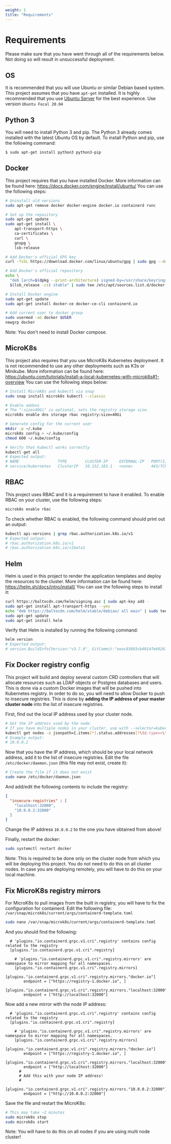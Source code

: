 ```yaml
---
weight: 1
title: "Requirements"
---
```


# Requirements

Please make sure that you have went through all of the requirements below. Not doing so will result in unsuccessful deployment.

## OS

It is recommended that you will use Ubuntu or similar Debian based system. This project assumes that you have `apt-get` installed. It is highly recommended that you use [Ubuntu Server](https://ubuntu.com/download/server) for the best experience. Use version `Ubuntu Focal 20.04`

## Python 3

You will need to install Python 3 and pip. The Python 3 already comes installed with the latest Ubuntu OS by default. To install Python and pip, use the following command:

```bash
$ sudo apt-get install python3 python3-pip
```

## Docker

This project requires that you have installed Docker. More information can be found here: https://docs.docker.com/engine/install/ubuntu/ You can use the following steps:

```bash
# Uninstall old versions
sudo apt-get remove docker docker-engine docker.io containerd runc

# Set up the repository
sudo apt-get update
sudo apt-get install \
    apt-transport-https \
    ca-certificates \
    curl \
    gnupg \
    lsb-release

# Add Docker's official GPG key
curl -fsSL https://download.docker.com/linux/ubuntu/gpg | sudo gpg --dearmor -o /usr/share/keyrings/docker-archive-keyring.gpg

# Add Docker's official repository
echo \
  "deb [arch=$(dpkg --print-architecture) signed-by=/usr/share/keyrings/docker-archive-keyring.gpg] https://download.docker.com/linux/ubuntu \
  $(lsb_release -cs) stable" | sudo tee /etc/apt/sources.list.d/docker.list > /dev/null

# Install Docker engine
sudo apt-get update
sudo apt-get install docker-ce docker-ce-cli containerd.io

# Add current user to docker group
sudo usermod -aG docker $USER
newgrp docker
```

Note: You don't need to install Docker compose.

## MicroK8s

This project also requires that you use MicroK8s Kubernetes deployment. It is not recommended to use any other deployments such as K3s or Minikube. More information can be found here: https://ubuntu.com/tutorials/install-a-local-kubernetes-with-microk8s#1-overview You can use the following steps below:

```bash
# Install MicroK8s and kubectl via snap
sudo snap install microk8s kubectl --classic

# Enable addons
# The ":size=40Gi" is optional, sets the registry storage size.
microk8s enable dns storage rbac registry:size=40Gi

# Generate config for the current user
mkdir -p ~/.kube
microk8s config > ~/.kube/config
chmod 600 ~/.kube/config

# Verify that kubectl works correctly
kubectl get all
# Expected output:
# NAME                 TYPE        CLUSTER-IP     EXTERNAL-IP   PORT(S)   AGE
# service/kubernetes   ClusterIP   10.152.183.1   <none>        443/TCP   27d
```

## RBAC

This project uses RBAC and it is a requirement to have it enabled. To enable RBAC on your cluster, use the following steps:

```bash
microk8s enable rbac
```

To check whether RBAC is enabled, the following command should print out an output:

```bash
kubectl api-versions | grep rbac.authorization.k8s.io/v1
# Expected output:
# rbac.authorization.k8s.io/v1
# rbac.authorization.k8s.io/v1beta1
```

## Helm

Helm is used in this project to render the application templates and deploy the resources to the cluster. More information can be found here: https://helm.sh/docs/intro/install/ You can use the following steps to install it:

```bash
curl https://baltocdn.com/helm/signing.asc | sudo apt-key add -
sudo apt-get install apt-transport-https --yes
echo "deb https://baltocdn.com/helm/stable/debian/ all main" | sudo tee /etc/apt/sources.list.d/helm-stable-debian.list
sudo apt-get update
sudo apt-get install helm
```

Verify that Helm is installed by running the following command:

```bash
helm version
# Expected output:
# version.BuildInfo{Version:"v3.7.0", GitCommit:"eeac83883cb4014fe60267ec6373570374ce770b", GitTreeState:"clean", GoVersion:"go1.16.8"}
```

## Fix Docker registry config

This project will build and deploy several custom CRD controllers that will allocate resources such as LDAP objects or Postgres databases and users. This is done via a custom Docker images that will be pushed into Kubernetes registry. In order to do so, you will need to allow Docker to push to insecure registries. This is done by **adding the IP address of your master cluster node** into the list of insecure registries.

First, find out the local IP address used by your cluster node.

```bash
# Get the IP address used by the node.
# If you have multiple nodes in your cluster, use with --selector=kubernetes.io/role=master
kubectl get nodes -o jsonpath={.items[*].status.addresses[?\(@.type==\"InternalIP\"\)].address}
# Example output:
# 10.0.0.2
```

Now that you have the IP address, which should be your local network address, add it to the list of insecure registries. Edit the file `/etc/docker/daemon.json` (this file may not exist, create it):

```bash
# Create the file if it does not exist
sudo nano /etc/docker/daemon.json
```

And add/edit the following contents to include the registry:

```json
{
  "insecure-registries" : [
    "localhost:32000",
    "10.0.0.2:32000"
  ]
}
```

Change the IP address `10.0.0.2` to the one you have obtained from above!

Finally, restart the docker:

```bash
sudo systemctl restart docker
```

Note: This is required to be done only on the cluster node from which you will be deploying this project. You do not need to do this on all cluster nodes. In case you are deploying remotely, you will have to do this on your local machine.

## Fix MicroK8s registry mirrors

For MicroK8s to pull images from the built in registry, you will have to fix the configuration for containerd. Edit the following file: `/var/snap/microk8s/current/args/containerd-template.toml`

```bash
sudo nano /var/snap/microk8s/current/args/containerd-template.toml
```

And you should find the following:

```
  # 'plugins."io.containerd.grpc.v1.cri".registry' contains config related to the registry
  [plugins."io.containerd.grpc.v1.cri".registry]

    # 'plugins."io.containerd.grpc.v1.cri".registry.mirrors' are namespace to mirror mapping for all namespaces.
    [plugins."io.containerd.grpc.v1.cri".registry.mirrors]
      [plugins."io.containerd.grpc.v1.cri".registry.mirrors."docker.io"]
        endpoint = ["https://registry-1.docker.io", ]
      [plugins."io.containerd.grpc.v1.cri".registry.mirrors."localhost:32000"]
        endpoint = ["http://localhost:32000"]
```

Now add a new mirror with the node IP address:

```
  # 'plugins."io.containerd.grpc.v1.cri".registry' contains config related to the registry
  [plugins."io.containerd.grpc.v1.cri".registry]

    # 'plugins."io.containerd.grpc.v1.cri".registry.mirrors' are namespace to mirror mapping for all namespaces.
    [plugins."io.containerd.grpc.v1.cri".registry.mirrors]
      [plugins."io.containerd.grpc.v1.cri".registry.mirrors."docker.io"]
        endpoint = ["https://registry-1.docker.io", ]
      [plugins."io.containerd.grpc.v1.cri".registry.mirrors."localhost:32000"]
        endpoint = ["http://localhost:32000"]
      #
      # Add this with your node IP address!
      #
      [plugins."io.containerd.grpc.v1.cri".registry.mirrors."10.0.0.2:32000"]
        endpoint = ["http://10.0.0.2:32000"]
```

Save the file and restart the MicroK8s:

```bash
# This may take ~2 minutes
sudo microk8s stop
sudo microk8s start
```

Note: You will have to do this on all nodes if you are using multi node cluster!
